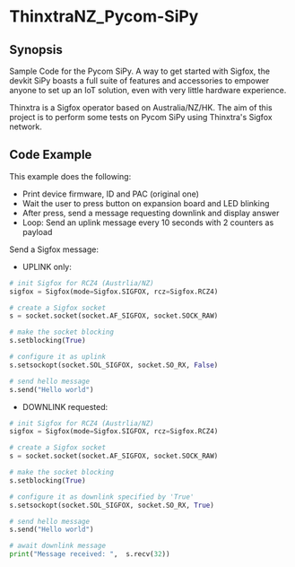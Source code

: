 # ThinxtraNZ_Pycom-SiPy

## Synopsis

Sample Code for the Pycom SiPy.
A way to get started with Sigfox, the devkit SiPy boasts a full suite of features and accessories to empower anyone to set up an IoT solution, even with very little hardware experience.

Thinxtra is a Sigfox operator based on Australia/NZ/HK.
The aim of this project is to perform some tests on Pycom SiPy using Thinxtra's Sigfox network.

## Code Example

This example does the following:
- Print device firmware, ID and PAC (original one)
- Wait the user to press button on expansion board and LED blinking
- After press, send a message requesting downlink and display answer
- Loop: Send an uplink message every 10 seconds with 2 counters as payload


Send a Sigfox message:

- UPLINK only:
```python
# init Sigfox for RCZ4 (Austrlia/NZ)
sigfox = Sigfox(mode=Sigfox.SIGFOX, rcz=Sigfox.RCZ4)

# create a Sigfox socket
s = socket.socket(socket.AF_SIGFOX, socket.SOCK_RAW)

# make the socket blocking
s.setblocking(True)

# configure it as uplink
s.setsockopt(socket.SOL_SIGFOX, socket.SO_RX, False)

# send hello message
s.send("Hello world")
```

- DOWNLINK requested:
```python
# init Sigfox for RCZ4 (Austrlia/NZ)
sigfox = Sigfox(mode=Sigfox.SIGFOX, rcz=Sigfox.RCZ4)

# create a Sigfox socket
s = socket.socket(socket.AF_SIGFOX, socket.SOCK_RAW)

# make the socket blocking
s.setblocking(True)

# configure it as downlink specified by 'True'
s.setsockopt(socket.SOL_SIGFOX, socket.SO_RX, True)

# send hello message
s.send("Hello world")

# await downlink message
print("Message received: ",  s.recv(32))
```
